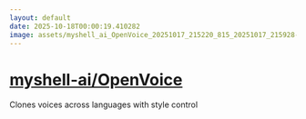 ```yaml
---
layout: default
date: 2025-10-18T00:00:19.410282
image: assets/myshell_ai_OpenVoice_20251017_215220_815_20251017_215928--20251017T235928409--cropped.png
---
```


# [myshell-ai/OpenVoice](https://github.com/myshell-ai/OpenVoice/)

Clones voices across languages with style control
